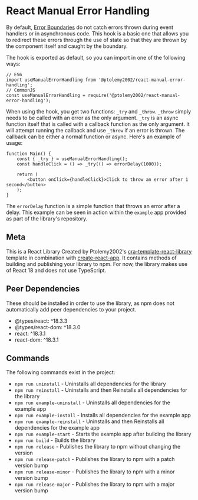 # React Manual Error Handling
By default, [Error Boundaries](https://legacy.reactjs.org/docs/error-boundaries.html) do not catch errors thrown during event handlers or in asynchronous code. This hook is a basic one that allows you to redirect these errors through the use of state so that they are thrown by the component itself and caught by the boundary.

The hook is exported as default, so you can import in one of the following ways:
```
// ES6
import useManualErrorHandling from '@ptolemy2002/react-manual-error-handling';
// CommonJS
const useManualErrorHandling = require('@ptolemy2002/react-manual-error-handling');
```

When using the hook, you get two functions: `_try` and `_throw`. `_throw` simply needs to be called with an error as the only argument. `_try` is an async function itself that is called with a callback function as the only argument. It will attempt running the callback and use `_throw` if an error is thrown. The callback can be either a normal function or async. Here's an example of usage:

```
function Main() {
    const { _try } = useManualErrorHandling();
    const handleClick = () => _try(() => errorDelay(1000));

    return (
        <button onClick={handleClick}>Click to throw an error after 1 second</button>
    );
}
```

The `errorDelay` function is a simple function that throws an error after a delay. This example can be seen in action within the `example` app provided as part of the library's repository.

## Meta
This is a React Library Created by Ptolemy2002's [cra-template-react-library](https://www.npmjs.com/package/@ptolemy2002/cra-template-react-library) template in combination with [create-react-app](https://www.npmjs.com/package/create-react-app). It contains methods of building and publishing your library to npm.
For now, the library makes use of React 18 and does not use TypeScript.

## Peer Dependencies
These should be installed in order to use the library, as npm does not automatically add peer dependencies to your project.
- @types/react: ^18.3.3
- @types/react-dom: ^18.3.0
- react: ^18.3.1
- react-dom: ^18.3.1

## Commands
The following commands exist in the project:

- `npm run uninstall` - Uninstalls all dependencies for the library
- `npm run reinstall` - Uninstalls and then Reinstalls all dependencies for the library
- `npm run example-uninstall` - Uninstalls all dependencies for the example app
- `npm run example-install` - Installs all dependencies for the example app
- `npm run example-reinstall` - Uninstalls and then Reinstalls all dependencies for the example app
- `npm run example-start` - Starts the example app after building the library
- `npm run build` - Builds the library
- `npm run release` - Publishes the library to npm without changing the version
- `npm run release-patch` - Publishes the library to npm with a patch version bump
- `npm run release-minor` - Publishes the library to npm with a minor version bump
- `npm run release-major` - Publishes the library to npm with a major version bump